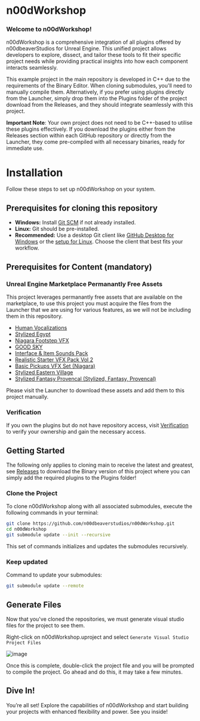 # n00dWorkshop

### Welcome to n00dWorkshop!

n00dWorkshop is a comprehensive integration of all plugins offered by n00dbeaverStudios for Unreal Engine. This unified project allows developers to explore, dissect, and tailor these tools to fit their specific project needs while providing practical insights into how each component interacts seamlessly.

This example project in the main repository is developed in C++ due to the requirements of the Binary Editor. When cloning submodules, you'll need to manually compile them. Alternatively, if you prefer using plugins directly from the Launcher, simply drop them into the Plugins folder of the project download from the Releases, and they should integrate seamlessly with this project.

**Important Note**: Your own project does not need to be C++-based to utilise these plugins effectively. If you download the plugins either from the Releases section within each GitHub repository or directly from the Launcher, they come pre-compiled with all necessary binaries, ready for immediate use.

# Installation

Follow these steps to set up n00dWorkshop on your system.

## Prerequisites for cloning this repository
- **Windows:** Install [Git SCM](https://git-scm.com/) if not already installed.
- **Linux:** Git should be pre-installed.
- **Recommended:** Use a desktop Git client like [GitHub Desktop for Windows](https://desktop.github.com/) or the [setup for Linux](https://gist.github.com/berkorbay/6feda478a00b0432d13f1fc0a50467f1). Choose the client that best fits your workflow.

## Prerequisites for Content (mandatory)
### Unreal Engine Marketplace Permanantly Free Assets
This project leverages permanantly free assets that are available on the marketplace, to use this project you must acquire the files from the Launcher that we are using for various features, as we will not be including them in this repository. 

- [Human Vocalizations](https://www.unrealengine.com/marketplace/en-US/product/human-vocalizations)
- [Stylized Egypt](https://www.unrealengine.com/marketplace/en-US/product/stylized-egypt)
- [Niagara Footstep VFX](https://www.unrealengine.com/marketplace/en-US/product/niagara-footstep-vfx)
- [GOOD SKY](https://www.unrealengine.com/marketplace/en-US/product/good-sky)
- [Interface & Item Sounds Pack](https://www.unrealengine.com/marketplace/en-US/product/interface-item-sounds-pack)
- [Realistic Starter VFX Pack Vol 2](https://www.unrealengine.com/marketplace/en-US/product/realistic-starter-vfx-pack-vol)
- [Basic Pickups VFX Set (Niagara)](https://www.unrealengine.com/marketplace/en-US/product/basic-pickups-vfx-set-niagara?sessionInvalidated=true)
- [Stylized Eastern Village](https://www.unrealengine.com/marketplace/en-US/product/stylized-eastern-village)
- [Stylized Fantasy Provencal (Stylized, Fantasy, Provencal)](https://www.unrealengine.com/marketplace/en-US/product/stylized-fantasy-provencal)

Please visit the Launcher to download these assets and add them to this project manually. 

### Verification
If you own the plugins but do not have repository access, visit [Verification](https://www.n00dbeaverstudios.com/verification) to verify your ownership and gain the necessary access.

## Getting Started

The following only applies to cloning main to receive the latest and greatest, see [Releases](https://github.com/n00dbeaverstudios/n00dWorkshop/releases) to download the Binary version of this project where you can simply add the required plugins to the Plugins folder!

### Clone the Project
To clone n00dWorkshop along with all associated submodules, execute the following commands in your terminal:
```bash
git clone https://github.com/n00dbeaverstudios/n00dWorkshop.git
cd n00dWorkshop
git submodule update --init --recursive
```
This set of commands initializes and updates the submodules recursively.

### Keep updated
Command to update your submodules:

```bash
git submodule update --remote
```

## Generate Files
Now that you've cloned the repositories, we must generate visual studio files for the project to see them. 

Right-click on n00dWorkshop.uproject and select `Generate Visual Studio Project Files`

![image](https://github.com/n00dbeaverstudios/n00dWorkshop/assets/20903421/b0409a19-1a48-4a93-abfe-5a7262da3f34)

Once this is complete, double-click the project file and you will be prompted to compile the project. Go ahead and do this, it may take a few minutes.

## Dive In!
You’re all set! Explore the capabilities of n00dWorkshop and start building your projects with enhanced flexibility and power. See you inside!
